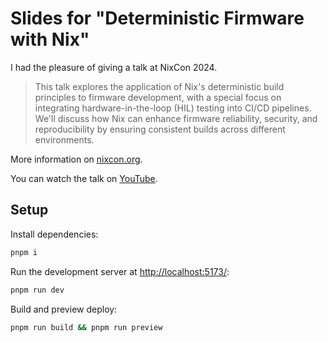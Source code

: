 # Slides for "Deterministic Firmware with Nix"

I had the pleasure of giving a talk at NixCon 2024.

> This talk explores the application of Nix's deterministic build principles to firmware development, with a special focus on integrating hardware-in-the-loop (HIL) testing into CI/CD pipelines. We'll discuss how Nix can enhance firmware reliability, security, and reproducibility by ensuring consistent builds across different environments.

More information on [nixcon.org](https://talks.nixcon.org/nixcon-2024/talk/KEJM9Y/).

You can watch the talk on [YouTube](https://www.youtube.com/watch?v=oAzkHpSWhaI&t=19438s).

## Setup

Install dependencies:

```sh
pnpm i
```

Run the development server at <http://localhost:5173/>:

```sh
pnpm run dev
```

Build and preview deploy:

```sh
pnpm run build && pnpm run preview
```
